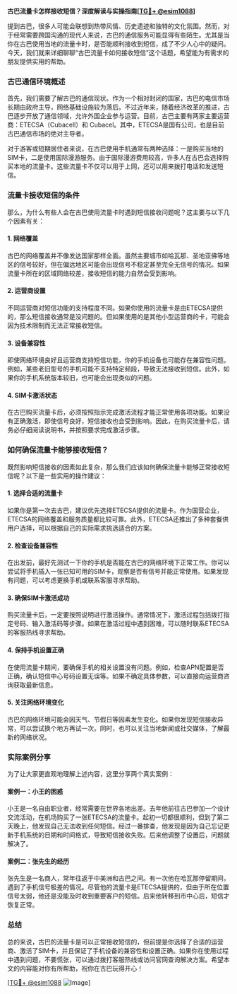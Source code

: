 **古巴流量卡怎样接收短信？深度解读与实操指南[[TG💪+ @esim1088](https://t.me/s/esim1088)]**

提到古巴，很多人可能会联想到热带风情、历史遗迹和独特的文化氛围。然而，对于经常需要跨国沟通的现代人来说，古巴的通信服务可能显得有些陌生。尤其是当你在古巴使用当地的流量卡时，是否能顺利接收到短信，成了不少人心中的疑问。今天，我们就来详细聊聊“古巴流量卡如何接收短信”这个话题，希望能为有需求的朋友提供实用的帮助。

### 古巴通信环境概述

首先，我们需要了解古巴的通信现状。作为一个相对封闭的国家，古巴的电信市场长期由政府主导，网络基础设施较为落后。不过近年来，随着经济改革的推进，古巴逐步开放了通信领域，允许外国企业参与运营。目前，古巴主要有两家主要运营商：ETECSA（Cubacell）和 Cubacel。其中，ETECSA是国有公司，也是目前古巴通信市场的绝对主导者。

对于游客或短期居住者来说，在古巴使用手机通常有两种选择：一是购买当地的SIM卡，二是使用国际漫游服务。由于国际漫游费用较高，许多人在古巴会选择购买本地的流量卡。这些流量卡不仅可以用于上网，还可以用来拨打电话和发送短信。

### 流量卡接收短信的条件

那么，为什么有些人会在古巴使用流量卡时遇到短信接收问题呢？这主要与以下几个因素有关：

#### 1. **网络覆盖**
   古巴的网络覆盖并不像发达国家那样全面。虽然主要城市如哈瓦那、圣地亚佛等地区的信号较好，但在偏远地区可能会出现信号不稳定甚至完全无信号的情况。如果流量卡所在的区域网络较差，接收短信的能力自然会受到影响。

#### 2. **运营商设置**
   不同运营商对短信功能的支持程度不同。如果你使用的流量卡是由ETECSA提供的，那么短信接收通常是没问题的。但如果使用的是其他小型运营商的卡，可能会因为技术限制而无法正常接收短信。

#### 3. **设备兼容性**
   即使网络环境良好且运营商支持短信功能，你的手机设备也可能存在兼容性问题。例如，某些老旧型号的手机可能不支持特定频段，导致无法接收到短信。此外，如果你的手机系统版本较旧，也可能会出现类似的问题。

#### 4. **SIM卡激活状态**
   在古巴购买流量卡后，必须按照指示完成激活流程才能正常使用各项功能。如果没有正确激活，即使信号良好，短信接收也会受到影响。因此，在购买流量卡后，请务必仔细阅读说明书，并按照要求完成激活步骤。

### 如何确保流量卡能够接收短信？

既然影响短信接收的因素如此复杂，那么我们应该如何确保流量卡能够正常接收短信呢？以下是一些实用的操作建议：

#### 1. **选择合适的流量卡**
   如果你是第一次去古巴，建议优先选择ETECSA提供的流量卡。作为国营企业，ETECSA的网络覆盖和服务质量都比较可靠。此外，ETECSA还推出了多种套餐供用户选择，可以根据自己的实际需求挑选适合的方案。

#### 2. **检查设备兼容性**
   在出发前，最好先测试一下你的手机是否能在古巴的网络环境下正常工作。你可以尝试将手机插入一张已知可用的SIM卡，观察是否有信号并能正常使用。如果发现有问题，可以考虑更换手机或联系客服寻求帮助。

#### 3. **确保SIM卡激活成功**
   购买流量卡后，一定要按照说明进行激活操作。通常情况下，激活过程包括拨打指定号码、输入激活码等步骤。如果在激活过程中遇到困难，可以随时联系ETECSA的客服热线寻求帮助。

#### 4. **保持手机设置正确**
   在使用流量卡期间，要确保手机的相关设置没有问题。例如，检查APN配置是否正确，确认短信中心号码设置无误等。如果不确定具体参数，可以直接向运营商咨询获取最新信息。

#### 5. **关注网络环境变化**
   古巴的网络环境可能会因天气、节假日等因素发生变化。如果你发现短信接收异常，可以尝试换个地方再试一次。同时，也可以关注当地新闻或社交媒体，了解最新的网络状况。

### 实际案例分享

为了让大家更直观地理解上述内容，这里分享两个真实案例：

#### 案例一：小王的困惑
小王是一名自由职业者，经常需要在世界各地出差。去年他前往古巴参加一个设计交流活动，在机场购买了一张ETECSA的流量卡。起初一切都很顺利，但到了第二天晚上，他发现自己无法收到任何短信。经过一番排查，他发现是因为自己忘记更新手机系统的日期和时间格式，导致短信接收失败。后来他调整了设置后，问题就解决了。

#### 案例二：张先生的经历
张先生是一名商人，常年往返于中美洲和古巴之间。有一次他在哈瓦那停留期间，遇到了手机信号极差的情况。尽管他的流量卡是ETECSA提供的，但由于所在位置信号太弱，他还是没能及时收到重要客户的短信。后来他转移到市中心后，短信才恢复正常。

### 总结

总的来说，古巴的流量卡是可以正常接收短信的，但前提是你选择了合适的运营商、激活了SIM卡，并且保证了手机设备的兼容性和设置正确。如果你在使用过程中遇到问题，不要慌张，可以通过拨打客服热线或访问官网查询解决方案。希望本文的内容能对你有所帮助，祝你在古巴玩得开心！

[[TG💪+ @esim1088](https://t.me/s/esim1088) ![Image](https://i.postimg.cc/4NQfJmqS/Snipaste-2025-05-13-00-14-12.png)]